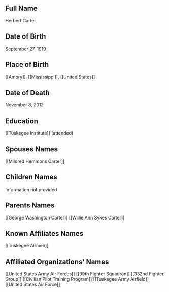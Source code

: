 ## Full Name
Herbert Carter

## Date of Birth
September 27, 1919

## Place of Birth
[[Amory]], [[Mississippi]], [[United States]]

## Date of Death
November 8, 2012

## Education
[[Tuskegee Institute]] (attended)

## Spouses Names
 [[Mildred Hemmons Carter]]

## Children Names
Information not provided

## Parents Names
[[George Washington Carter]]
[[Willie Ann Sykes Carter]]

## Known Affiliates Names
 [[Tuskegee Airmen]]

## Affiliated Organizations' Names
 [[United States Army Air Forces]]
 [[99th Fighter Squadron]]
 [[332nd Fighter Group]]
 [[Civilian Pilot Training Program]]
 [[Tuskegee Army Airfield]]
 [[United States Air Force]]

